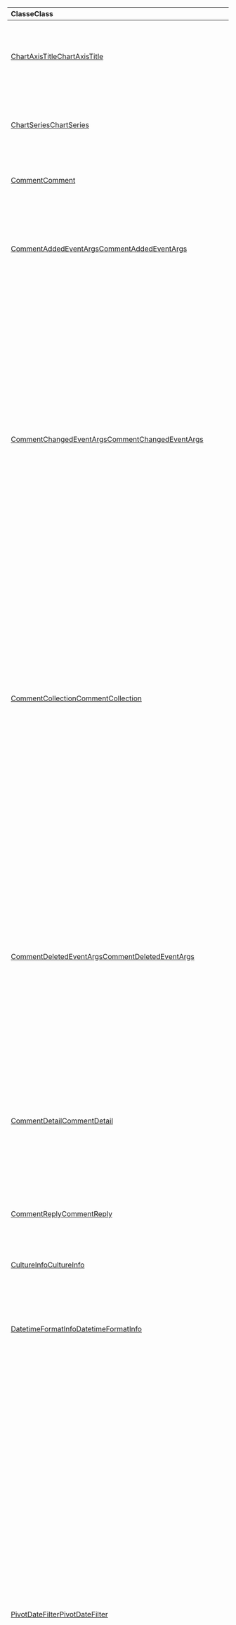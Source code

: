 | <span data-ttu-id="182ff-101">Classe</span><span class="sxs-lookup"><span data-stu-id="182ff-101">Class</span></span> | <span data-ttu-id="182ff-102">Campos</span><span class="sxs-lookup"><span data-stu-id="182ff-102">Fields</span></span> | <span data-ttu-id="182ff-103">Descrição</span><span class="sxs-lookup"><span data-stu-id="182ff-103">Description</span></span> |
|:---|:---|:---|
|[<span data-ttu-id="182ff-104">ChartAxisTitle</span><span class="sxs-lookup"><span data-stu-id="182ff-104">ChartAxisTitle</span></span>](/javascript/api/excel/excel.chartaxistitle)|[<span data-ttu-id="182ff-105">textOrientation</span><span class="sxs-lookup"><span data-stu-id="182ff-105">textOrientation</span></span>](/javascript/api/excel/excel.chartaxistitle#textorientation)|<span data-ttu-id="182ff-106">Especifica o ângulo no qual o texto é orientado para o título do eixo do gráfico.</span><span class="sxs-lookup"><span data-stu-id="182ff-106">Specifies the angle to which the text is oriented for the chart axis title.</span></span>|
|[<span data-ttu-id="182ff-107">ChartSeries</span><span class="sxs-lookup"><span data-stu-id="182ff-107">ChartSeries</span></span>](/javascript/api/excel/excel.chartseries)|[<span data-ttu-id="182ff-108">getDimensionValues (dimensão: Excel. ChartSeriesDimension)</span><span class="sxs-lookup"><span data-stu-id="182ff-108">getDimensionValues(dimension: Excel.ChartSeriesDimension)</span></span>](/javascript/api/excel/excel.chartseries#getdimensionvalues-dimension-)|<span data-ttu-id="182ff-109">Obtém os valores de uma única dimensão da série de gráficos.</span><span class="sxs-lookup"><span data-stu-id="182ff-109">Gets the values from a single dimension of the chart series.</span></span>|
|[<span data-ttu-id="182ff-110">Comment</span><span class="sxs-lookup"><span data-stu-id="182ff-110">Comment</span></span>](/javascript/api/excel/excel.comment)|[<span data-ttu-id="182ff-111">contentType</span><span class="sxs-lookup"><span data-stu-id="182ff-111">contentType</span></span>](/javascript/api/excel/excel.comment#contenttype)|<span data-ttu-id="182ff-112">Obtém o tipo de conteúdo do comentário.</span><span class="sxs-lookup"><span data-stu-id="182ff-112">Gets the content type of the comment.</span></span>|
|[<span data-ttu-id="182ff-113">CommentAddedEventArgs</span><span class="sxs-lookup"><span data-stu-id="182ff-113">CommentAddedEventArgs</span></span>](/javascript/api/excel/excel.commentaddedeventargs)|[<span data-ttu-id="182ff-114">commentDetails</span><span class="sxs-lookup"><span data-stu-id="182ff-114">commentDetails</span></span>](/javascript/api/excel/excel.commentaddedeventargs#commentdetails)|<span data-ttu-id="182ff-115">Obtenha a matriz CommentDetail que contém a ID de comentário e as IDs de suas respostas relacionadas.</span><span class="sxs-lookup"><span data-stu-id="182ff-115">Get the CommentDetail array which contains the comment Id and Ids of its related replies.</span></span>|
||[<span data-ttu-id="182ff-116">source</span><span class="sxs-lookup"><span data-stu-id="182ff-116">source</span></span>](/javascript/api/excel/excel.commentaddedeventargs#source)|<span data-ttu-id="182ff-117">Especifica a origem do evento.</span><span class="sxs-lookup"><span data-stu-id="182ff-117">Specifies the source of the event.</span></span>|
||[<span data-ttu-id="182ff-118">tipo</span><span class="sxs-lookup"><span data-stu-id="182ff-118">type</span></span>](/javascript/api/excel/excel.commentaddedeventargs#type)|<span data-ttu-id="182ff-119">Obtém o tipo do evento.</span><span class="sxs-lookup"><span data-stu-id="182ff-119">Gets the type of the event.</span></span>|
||[<span data-ttu-id="182ff-120">worksheetId</span><span class="sxs-lookup"><span data-stu-id="182ff-120">worksheetId</span></span>](/javascript/api/excel/excel.commentaddedeventargs#worksheetid)|<span data-ttu-id="182ff-121">Obtém a ID da planilha na qual o evento ocorreu.</span><span class="sxs-lookup"><span data-stu-id="182ff-121">Gets the Id of the worksheet in which the event happened.</span></span>|
|[<span data-ttu-id="182ff-122">CommentChangedEventArgs</span><span class="sxs-lookup"><span data-stu-id="182ff-122">CommentChangedEventArgs</span></span>](/javascript/api/excel/excel.commentchangedeventargs)|[<span data-ttu-id="182ff-123">changeType</span><span class="sxs-lookup"><span data-stu-id="182ff-123">changeType</span></span>](/javascript/api/excel/excel.commentchangedeventargs#changetype)|<span data-ttu-id="182ff-124">Obtém o tipo de alteração que representa como o evento alterado é disparado.</span><span class="sxs-lookup"><span data-stu-id="182ff-124">Gets the change type that represents how the changed event is triggered.</span></span>|
||[<span data-ttu-id="182ff-125">commentDetails</span><span class="sxs-lookup"><span data-stu-id="182ff-125">commentDetails</span></span>](/javascript/api/excel/excel.commentchangedeventargs#commentdetails)|<span data-ttu-id="182ff-126">Obtenha a matriz CommentDetail que contém a ID de comentário e as IDs de suas respostas relacionadas.</span><span class="sxs-lookup"><span data-stu-id="182ff-126">Get the CommentDetail array which contains the comment Id and Ids of its related replies.</span></span>|
||[<span data-ttu-id="182ff-127">source</span><span class="sxs-lookup"><span data-stu-id="182ff-127">source</span></span>](/javascript/api/excel/excel.commentchangedeventargs#source)|<span data-ttu-id="182ff-128">Especifica a origem do evento.</span><span class="sxs-lookup"><span data-stu-id="182ff-128">Specifies the source of the event.</span></span>|
||[<span data-ttu-id="182ff-129">tipo</span><span class="sxs-lookup"><span data-stu-id="182ff-129">type</span></span>](/javascript/api/excel/excel.commentchangedeventargs#type)|<span data-ttu-id="182ff-130">Obtém o tipo do evento.</span><span class="sxs-lookup"><span data-stu-id="182ff-130">Gets the type of the event.</span></span>|
||[<span data-ttu-id="182ff-131">worksheetId</span><span class="sxs-lookup"><span data-stu-id="182ff-131">worksheetId</span></span>](/javascript/api/excel/excel.commentchangedeventargs#worksheetid)|<span data-ttu-id="182ff-132">Obtém a ID da planilha na qual o evento ocorreu.</span><span class="sxs-lookup"><span data-stu-id="182ff-132">Gets the Id of the worksheet in which the event happened.</span></span>|
|[<span data-ttu-id="182ff-133">CommentCollection</span><span class="sxs-lookup"><span data-stu-id="182ff-133">CommentCollection</span></span>](/javascript/api/excel/excel.commentcollection)|[<span data-ttu-id="182ff-134">onAdded</span><span class="sxs-lookup"><span data-stu-id="182ff-134">onAdded</span></span>](/javascript/api/excel/excel.commentcollection#onadded)|<span data-ttu-id="182ff-135">Ocorre quando os comentários são adicionados.</span><span class="sxs-lookup"><span data-stu-id="182ff-135">Occurs when the comments are added.</span></span>|
||[<span data-ttu-id="182ff-136">onChanged</span><span class="sxs-lookup"><span data-stu-id="182ff-136">onChanged</span></span>](/javascript/api/excel/excel.commentcollection#onchanged)|<span data-ttu-id="182ff-137">Ocorre quando comentários ou respostas em uma coleção de comentários são alterados, incluindo quando respostas são excluídas.</span><span class="sxs-lookup"><span data-stu-id="182ff-137">Occurs when comments or replies in a comment collection are changed, including when replies are deleted.</span></span>|
||[<span data-ttu-id="182ff-138">onDeleted</span><span class="sxs-lookup"><span data-stu-id="182ff-138">onDeleted</span></span>](/javascript/api/excel/excel.commentcollection#ondeleted)|<span data-ttu-id="182ff-139">Ocorre quando os comentários são excluídos na coleção comment.</span><span class="sxs-lookup"><span data-stu-id="182ff-139">Occurs when comments are deleted in the comment collection.</span></span>|
|[<span data-ttu-id="182ff-140">CommentDeletedEventArgs</span><span class="sxs-lookup"><span data-stu-id="182ff-140">CommentDeletedEventArgs</span></span>](/javascript/api/excel/excel.commentdeletedeventargs)|[<span data-ttu-id="182ff-141">commentDetails</span><span class="sxs-lookup"><span data-stu-id="182ff-141">commentDetails</span></span>](/javascript/api/excel/excel.commentdeletedeventargs#commentdetails)|<span data-ttu-id="182ff-142">Obtenha a matriz CommentDetail que contém a ID de comentário e as IDs de suas respostas relacionadas.</span><span class="sxs-lookup"><span data-stu-id="182ff-142">Get the CommentDetail array which contains the comment Id and Ids of its related replies.</span></span>|
||[<span data-ttu-id="182ff-143">source</span><span class="sxs-lookup"><span data-stu-id="182ff-143">source</span></span>](/javascript/api/excel/excel.commentdeletedeventargs#source)|<span data-ttu-id="182ff-144">Especifica a origem do evento.</span><span class="sxs-lookup"><span data-stu-id="182ff-144">Specifies the source of the event.</span></span>|
||[<span data-ttu-id="182ff-145">tipo</span><span class="sxs-lookup"><span data-stu-id="182ff-145">type</span></span>](/javascript/api/excel/excel.commentdeletedeventargs#type)|<span data-ttu-id="182ff-146">Obtém o tipo do evento.</span><span class="sxs-lookup"><span data-stu-id="182ff-146">Gets the type of the event.</span></span>|
||[<span data-ttu-id="182ff-147">worksheetId</span><span class="sxs-lookup"><span data-stu-id="182ff-147">worksheetId</span></span>](/javascript/api/excel/excel.commentdeletedeventargs#worksheetid)|<span data-ttu-id="182ff-148">Obtém a ID da planilha na qual o evento ocorreu.</span><span class="sxs-lookup"><span data-stu-id="182ff-148">Gets the Id of the worksheet in which the event happened.</span></span>|
|[<span data-ttu-id="182ff-149">CommentDetail</span><span class="sxs-lookup"><span data-stu-id="182ff-149">CommentDetail</span></span>](/javascript/api/excel/excel.commentdetail)|[<span data-ttu-id="182ff-150">commentId</span><span class="sxs-lookup"><span data-stu-id="182ff-150">commentId</span></span>](/javascript/api/excel/excel.commentdetail#commentid)|<span data-ttu-id="182ff-151">Representa a ID do comentário.</span><span class="sxs-lookup"><span data-stu-id="182ff-151">Represents the id of comment.</span></span>|
||[<span data-ttu-id="182ff-152">replyIds</span><span class="sxs-lookup"><span data-stu-id="182ff-152">replyIds</span></span>](/javascript/api/excel/excel.commentdetail#replyids)|<span data-ttu-id="182ff-153">Representa as IDs das respostas relacionadas que pertencem ao comentário.</span><span class="sxs-lookup"><span data-stu-id="182ff-153">Represents the ids of the related replies belong to comment.</span></span>|
|[<span data-ttu-id="182ff-154">CommentReply</span><span class="sxs-lookup"><span data-stu-id="182ff-154">CommentReply</span></span>](/javascript/api/excel/excel.commentreply)|[<span data-ttu-id="182ff-155">contentType</span><span class="sxs-lookup"><span data-stu-id="182ff-155">contentType</span></span>](/javascript/api/excel/excel.commentreply#contenttype)|<span data-ttu-id="182ff-156">O tipo de conteúdo da resposta.</span><span class="sxs-lookup"><span data-stu-id="182ff-156">The content type of the reply.</span></span>|
|[<span data-ttu-id="182ff-157">CultureInfo</span><span class="sxs-lookup"><span data-stu-id="182ff-157">CultureInfo</span></span>](/javascript/api/excel/excel.cultureinfo)|[<span data-ttu-id="182ff-158">datetimeFormat</span><span class="sxs-lookup"><span data-stu-id="182ff-158">datetimeFormat</span></span>](/javascript/api/excel/excel.cultureinfo#datetimeformat)|<span data-ttu-id="182ff-159">Define o formato culturalmente apropriado para exibir data e hora.</span><span class="sxs-lookup"><span data-stu-id="182ff-159">Defines the culturally appropriate format of displaying date and time.</span></span>|
|[<span data-ttu-id="182ff-160">DatetimeFormatInfo</span><span class="sxs-lookup"><span data-stu-id="182ff-160">DatetimeFormatInfo</span></span>](/javascript/api/excel/excel.datetimeformatinfo)|[<span data-ttu-id="182ff-161">dateSeparator</span><span class="sxs-lookup"><span data-stu-id="182ff-161">dateSeparator</span></span>](/javascript/api/excel/excel.datetimeformatinfo#dateseparator)|<span data-ttu-id="182ff-162">Obtém a cadeia de caracteres usada como o separador de data.</span><span class="sxs-lookup"><span data-stu-id="182ff-162">Gets the string used as the date separator.</span></span>|
||[<span data-ttu-id="182ff-163">longDatePattern</span><span class="sxs-lookup"><span data-stu-id="182ff-163">longDatePattern</span></span>](/javascript/api/excel/excel.datetimeformatinfo#longdatepattern)|<span data-ttu-id="182ff-164">Obtém a cadeia de caracteres de formato para um valor de data longa.</span><span class="sxs-lookup"><span data-stu-id="182ff-164">Gets the format string for a long date value.</span></span>|
||[<span data-ttu-id="182ff-165">longTimePattern</span><span class="sxs-lookup"><span data-stu-id="182ff-165">longTimePattern</span></span>](/javascript/api/excel/excel.datetimeformatinfo#longtimepattern)|<span data-ttu-id="182ff-166">Obtém a cadeia de caracteres de formato para um valor de tempo longo.</span><span class="sxs-lookup"><span data-stu-id="182ff-166">Gets the format string for a long time value.</span></span>|
||[<span data-ttu-id="182ff-167">shortDatePattern</span><span class="sxs-lookup"><span data-stu-id="182ff-167">shortDatePattern</span></span>](/javascript/api/excel/excel.datetimeformatinfo#shortdatepattern)|<span data-ttu-id="182ff-168">Obtém a cadeia de caracteres de formato para um valor de data abreviada.</span><span class="sxs-lookup"><span data-stu-id="182ff-168">Gets the format string for a short date value.</span></span>|
||[<span data-ttu-id="182ff-169">timeSeparator</span><span class="sxs-lookup"><span data-stu-id="182ff-169">timeSeparator</span></span>](/javascript/api/excel/excel.datetimeformatinfo#timeseparator)|<span data-ttu-id="182ff-170">Obtém a cadeia de caracteres usada como o separador de tempo.</span><span class="sxs-lookup"><span data-stu-id="182ff-170">Gets the string used as the time separator.</span></span>|
|[<span data-ttu-id="182ff-171">PivotDateFilter</span><span class="sxs-lookup"><span data-stu-id="182ff-171">PivotDateFilter</span></span>](/javascript/api/excel/excel.pivotdatefilter)|[<span data-ttu-id="182ff-172">comparador</span><span class="sxs-lookup"><span data-stu-id="182ff-172">comparator</span></span>](/javascript/api/excel/excel.pivotdatefilter#comparator)|<span data-ttu-id="182ff-173">O comparador é o valor estático ao qual outros valores são comparados.</span><span class="sxs-lookup"><span data-stu-id="182ff-173">The comparator is the static value to which other values are compared.</span></span>|
||[<span data-ttu-id="182ff-174">condição</span><span class="sxs-lookup"><span data-stu-id="182ff-174">condition</span></span>](/javascript/api/excel/excel.pivotdatefilter#condition)|<span data-ttu-id="182ff-175">Especifica a condição para o filtro, que define os critérios de filtragem necessários.</span><span class="sxs-lookup"><span data-stu-id="182ff-175">Specifies the condition for the filter, which defines the necessary filtering criteria.</span></span>|
||[<span data-ttu-id="182ff-176">Exclude</span><span class="sxs-lookup"><span data-stu-id="182ff-176">exclusive</span></span>](/javascript/api/excel/excel.pivotdatefilter#exclusive)|<span data-ttu-id="182ff-177">Se true, Filter *excluirá* itens que atendem aos critérios.</span><span class="sxs-lookup"><span data-stu-id="182ff-177">If true, filter *excludes* items that meet criteria.</span></span>|
||[<span data-ttu-id="182ff-178">lowerBound</span><span class="sxs-lookup"><span data-stu-id="182ff-178">lowerBound</span></span>](/javascript/api/excel/excel.pivotdatefilter#lowerbound)|<span data-ttu-id="182ff-179">O limite inferior do intervalo para a condição de `Between` filtro.</span><span class="sxs-lookup"><span data-stu-id="182ff-179">The lower-bound of the range for the `Between` filter condition.</span></span>|
||[<span data-ttu-id="182ff-180">upperBound</span><span class="sxs-lookup"><span data-stu-id="182ff-180">upperBound</span></span>](/javascript/api/excel/excel.pivotdatefilter#upperbound)|<span data-ttu-id="182ff-181">O limite superior do intervalo para a condição de `Between` filtro.</span><span class="sxs-lookup"><span data-stu-id="182ff-181">The upper-bound of the range for the `Between` filter condition.</span></span>|
||[<span data-ttu-id="182ff-182">wholeDays</span><span class="sxs-lookup"><span data-stu-id="182ff-182">wholeDays</span></span>](/javascript/api/excel/excel.pivotdatefilter#wholedays)|<span data-ttu-id="182ff-183">Para `Equals` `Before` as condições de filtro,, e, `After` `Between` indica se as comparações devem ser feitas como dias inteiros.</span><span class="sxs-lookup"><span data-stu-id="182ff-183">For `Equals`, `Before`, `After`, and `Between` filter conditions, indicates if comparisons should be made as whole days.</span></span>|
|[<span data-ttu-id="182ff-184">PivotField</span><span class="sxs-lookup"><span data-stu-id="182ff-184">PivotField</span></span>](/javascript/api/excel/excel.pivotfield)|[<span data-ttu-id="182ff-185">applyFilter (filtro: Excel. PivotFilters)</span><span class="sxs-lookup"><span data-stu-id="182ff-185">applyFilter(filter: Excel.PivotFilters)</span></span>](/javascript/api/excel/excel.pivotfield#applyfilter-filter-)|<span data-ttu-id="182ff-186">Define um ou mais PivotFilters atuais do campo e os aplica ao campo.</span><span class="sxs-lookup"><span data-stu-id="182ff-186">Sets one or more of the field's current PivotFilters and applies them to the field.</span></span>|
||[<span data-ttu-id="182ff-187">clearAllFilters ()</span><span class="sxs-lookup"><span data-stu-id="182ff-187">clearAllFilters()</span></span>](/javascript/api/excel/excel.pivotfield#clearallfilters--)|<span data-ttu-id="182ff-188">Limpa todos os critérios de todos os filtros de campo.</span><span class="sxs-lookup"><span data-stu-id="182ff-188">Clears all criteria from all of the field's filters.</span></span>|
||[<span data-ttu-id="182ff-189">clearFilter (FilterType: Excel. PivotFilterType)</span><span class="sxs-lookup"><span data-stu-id="182ff-189">clearFilter(filterType: Excel.PivotFilterType)</span></span>](/javascript/api/excel/excel.pivotfield#clearfilter-filtertype-)|<span data-ttu-id="182ff-190">Limpa todos os critérios existentes do filtro do campo de determinado tipo (se houver algum aplicado no momento).</span><span class="sxs-lookup"><span data-stu-id="182ff-190">Clears all existing criteria from the field's filter of the given type (if one is currently applied).</span></span>|
||[<span data-ttu-id="182ff-191">GetFilters ()</span><span class="sxs-lookup"><span data-stu-id="182ff-191">getFilters()</span></span>](/javascript/api/excel/excel.pivotfield#getfilters--)|<span data-ttu-id="182ff-192">Obtém todos os filtros aplicados no campo no momento.</span><span class="sxs-lookup"><span data-stu-id="182ff-192">Gets all filters currently applied on the field.</span></span>|
||[<span data-ttu-id="182ff-193">IsFiltered (FilterType?: Excel. PivotFilterType)</span><span class="sxs-lookup"><span data-stu-id="182ff-193">isFiltered(filterType?: Excel.PivotFilterType)</span></span>](/javascript/api/excel/excel.pivotfield#isfiltered-filtertype-)|<span data-ttu-id="182ff-194">Verifica se há filtros aplicados no campo.</span><span class="sxs-lookup"><span data-stu-id="182ff-194">Checks if there are any applied filters on the field.</span></span>|
|[<span data-ttu-id="182ff-195">PivotFilters</span><span class="sxs-lookup"><span data-stu-id="182ff-195">PivotFilters</span></span>](/javascript/api/excel/excel.pivotfilters)|[<span data-ttu-id="182ff-196">dateFilter</span><span class="sxs-lookup"><span data-stu-id="182ff-196">dateFilter</span></span>](/javascript/api/excel/excel.pivotfilters#datefilter)|<span data-ttu-id="182ff-197">O filtro de data atualmente aplicado ao PivotField.</span><span class="sxs-lookup"><span data-stu-id="182ff-197">The PivotField's currently applied date filter.</span></span>|
||[<span data-ttu-id="182ff-198">labelFilter</span><span class="sxs-lookup"><span data-stu-id="182ff-198">labelFilter</span></span>](/javascript/api/excel/excel.pivotfilters#labelfilter)|<span data-ttu-id="182ff-199">O filtro de rótulo do PivotField atualmente aplicado.</span><span class="sxs-lookup"><span data-stu-id="182ff-199">The PivotField's currently applied label filter.</span></span>|
||[<span data-ttu-id="182ff-200">manualFilter</span><span class="sxs-lookup"><span data-stu-id="182ff-200">manualFilter</span></span>](/javascript/api/excel/excel.pivotfilters#manualfilter)|<span data-ttu-id="182ff-201">O filtro manual aplicado no momento do PivotField.</span><span class="sxs-lookup"><span data-stu-id="182ff-201">The PivotField's currently applied manual filter.</span></span>|
||[<span data-ttu-id="182ff-202">valueFilter</span><span class="sxs-lookup"><span data-stu-id="182ff-202">valueFilter</span></span>](/javascript/api/excel/excel.pivotfilters#valuefilter)|<span data-ttu-id="182ff-203">O filtro de valor atualmente aplicado ao PivotField.</span><span class="sxs-lookup"><span data-stu-id="182ff-203">The PivotField's currently applied value filter.</span></span>|
|[<span data-ttu-id="182ff-204">PivotLabelFilter</span><span class="sxs-lookup"><span data-stu-id="182ff-204">PivotLabelFilter</span></span>](/javascript/api/excel/excel.pivotlabelfilter)|[<span data-ttu-id="182ff-205">comparador</span><span class="sxs-lookup"><span data-stu-id="182ff-205">comparator</span></span>](/javascript/api/excel/excel.pivotlabelfilter#comparator)|<span data-ttu-id="182ff-206">O comparador é o valor estático ao qual outros valores são comparados.</span><span class="sxs-lookup"><span data-stu-id="182ff-206">The comparator is the static value to which other values are compared.</span></span>|
||[<span data-ttu-id="182ff-207">condição</span><span class="sxs-lookup"><span data-stu-id="182ff-207">condition</span></span>](/javascript/api/excel/excel.pivotlabelfilter#condition)|<span data-ttu-id="182ff-208">Especifica a condição para o filtro, que define os critérios de filtragem necessários.</span><span class="sxs-lookup"><span data-stu-id="182ff-208">Specifies the condition for the filter, which defines the necessary filtering criteria.</span></span>|
||[<span data-ttu-id="182ff-209">Exclude</span><span class="sxs-lookup"><span data-stu-id="182ff-209">exclusive</span></span>](/javascript/api/excel/excel.pivotlabelfilter#exclusive)|<span data-ttu-id="182ff-210">Se true, Filter *excluirá* itens que atendem aos critérios.</span><span class="sxs-lookup"><span data-stu-id="182ff-210">If true, filter *excludes* items that meet criteria.</span></span>|
||[<span data-ttu-id="182ff-211">lowerBound</span><span class="sxs-lookup"><span data-stu-id="182ff-211">lowerBound</span></span>](/javascript/api/excel/excel.pivotlabelfilter#lowerbound)|<span data-ttu-id="182ff-212">O limite inferior do intervalo para a condição de filtro between.</span><span class="sxs-lookup"><span data-stu-id="182ff-212">The lower-bound of the range for the Between filter condition.</span></span>|
||[<span data-ttu-id="182ff-213">substring</span><span class="sxs-lookup"><span data-stu-id="182ff-213">substring</span></span>](/javascript/api/excel/excel.pivotlabelfilter#substring)|<span data-ttu-id="182ff-214">A subcadeia de caracteres usada para as `BeginsWith` `EndsWith` condições de filtro, e `Contains` .</span><span class="sxs-lookup"><span data-stu-id="182ff-214">The substring used for `BeginsWith`, `EndsWith`, and `Contains` filter conditions.</span></span>|
||[<span data-ttu-id="182ff-215">upperBound</span><span class="sxs-lookup"><span data-stu-id="182ff-215">upperBound</span></span>](/javascript/api/excel/excel.pivotlabelfilter#upperbound)|<span data-ttu-id="182ff-216">O limite superior do intervalo para a condição de filtro entre.</span><span class="sxs-lookup"><span data-stu-id="182ff-216">The upper-bound of the range for the Between filter condition.</span></span>|
|[<span data-ttu-id="182ff-217">PivotManualFilter</span><span class="sxs-lookup"><span data-stu-id="182ff-217">PivotManualFilter</span></span>](/javascript/api/excel/excel.pivotmanualfilter)|[<span data-ttu-id="182ff-218">selectedItems</span><span class="sxs-lookup"><span data-stu-id="182ff-218">selectedItems</span></span>](/javascript/api/excel/excel.pivotmanualfilter#selecteditems)|<span data-ttu-id="182ff-219">Uma lista de itens selecionados a serem filtrados manualmente.</span><span class="sxs-lookup"><span data-stu-id="182ff-219">A list of selected items to manually filter.</span></span>|
|[<span data-ttu-id="182ff-220">PivotTable</span><span class="sxs-lookup"><span data-stu-id="182ff-220">PivotTable</span></span>](/javascript/api/excel/excel.pivottable)|[<span data-ttu-id="182ff-221">allowMultipleFiltersPerField</span><span class="sxs-lookup"><span data-stu-id="182ff-221">allowMultipleFiltersPerField</span></span>](/javascript/api/excel/excel.pivottable#allowmultiplefiltersperfield)|<span data-ttu-id="182ff-222">Especifica se a tabela dinâmica permite o aplicativo de vários PivotFilters em um determinado campo PivotField na tabela.</span><span class="sxs-lookup"><span data-stu-id="182ff-222">Specifies if the PivotTable allows the application of multiple PivotFilters on a given PivotField in the table.</span></span>|
|[<span data-ttu-id="182ff-223">PivotTableScopedCollection</span><span class="sxs-lookup"><span data-stu-id="182ff-223">PivotTableScopedCollection</span></span>](/javascript/api/excel/excel.pivottablescopedcollection)|[<span data-ttu-id="182ff-224">getCount()</span><span class="sxs-lookup"><span data-stu-id="182ff-224">getCount()</span></span>](/javascript/api/excel/excel.pivottablescopedcollection#getcount--)|<span data-ttu-id="182ff-225">Obtém o número de tabelas dinâmicas na coleção.</span><span class="sxs-lookup"><span data-stu-id="182ff-225">Gets the number of PivotTables in the collection.</span></span>|
||[<span data-ttu-id="182ff-226">getFirst()</span><span class="sxs-lookup"><span data-stu-id="182ff-226">getFirst()</span></span>](/javascript/api/excel/excel.pivottablescopedcollection#getfirst--)|<span data-ttu-id="182ff-227">Obtém a primeira tabela dinâmica na coleção.</span><span class="sxs-lookup"><span data-stu-id="182ff-227">Gets the first PivotTable in the collection.</span></span>|
||[<span data-ttu-id="182ff-228">getItem(key: string)</span><span class="sxs-lookup"><span data-stu-id="182ff-228">getItem(key: string)</span></span>](/javascript/api/excel/excel.pivottablescopedcollection#getitem-key-)|<span data-ttu-id="182ff-229">Obtém uma Tabela Dinâmica por nome.</span><span class="sxs-lookup"><span data-stu-id="182ff-229">Gets a PivotTable by name.</span></span>|
||[<span data-ttu-id="182ff-230">getItemOrNullObject(name: string)</span><span class="sxs-lookup"><span data-stu-id="182ff-230">getItemOrNullObject(name: string)</span></span>](/javascript/api/excel/excel.pivottablescopedcollection#getitemornullobject-name-)|<span data-ttu-id="182ff-231">Obtém uma Tabela Dinâmica por nome.</span><span class="sxs-lookup"><span data-stu-id="182ff-231">Gets a PivotTable by name.</span></span>|
||[<span data-ttu-id="182ff-232">items</span><span class="sxs-lookup"><span data-stu-id="182ff-232">items</span></span>](/javascript/api/excel/excel.pivottablescopedcollection#items)|<span data-ttu-id="182ff-233">Obtém os itens filhos carregados nesta coleção.</span><span class="sxs-lookup"><span data-stu-id="182ff-233">Gets the loaded child items in this collection.</span></span>|
|[<span data-ttu-id="182ff-234">PivotValueFilter</span><span class="sxs-lookup"><span data-stu-id="182ff-234">PivotValueFilter</span></span>](/javascript/api/excel/excel.pivotvaluefilter)|[<span data-ttu-id="182ff-235">comparador</span><span class="sxs-lookup"><span data-stu-id="182ff-235">comparator</span></span>](/javascript/api/excel/excel.pivotvaluefilter#comparator)|<span data-ttu-id="182ff-236">O comparador é o valor estático ao qual outros valores são comparados.</span><span class="sxs-lookup"><span data-stu-id="182ff-236">The comparator is the static value to which other values are compared.</span></span>|
||[<span data-ttu-id="182ff-237">condição</span><span class="sxs-lookup"><span data-stu-id="182ff-237">condition</span></span>](/javascript/api/excel/excel.pivotvaluefilter#condition)|<span data-ttu-id="182ff-238">Especifica a condição para o filtro, que define os critérios de filtragem necessários.</span><span class="sxs-lookup"><span data-stu-id="182ff-238">Specifies the condition for the filter, which defines the necessary filtering criteria.</span></span>|
||[<span data-ttu-id="182ff-239">Exclude</span><span class="sxs-lookup"><span data-stu-id="182ff-239">exclusive</span></span>](/javascript/api/excel/excel.pivotvaluefilter#exclusive)|<span data-ttu-id="182ff-240">Se true, Filter *excluirá* itens que atendem aos critérios.</span><span class="sxs-lookup"><span data-stu-id="182ff-240">If true, filter *excludes* items that meet criteria.</span></span>|
||[<span data-ttu-id="182ff-241">lowerBound</span><span class="sxs-lookup"><span data-stu-id="182ff-241">lowerBound</span></span>](/javascript/api/excel/excel.pivotvaluefilter#lowerbound)|<span data-ttu-id="182ff-242">O limite inferior do intervalo para a condição de `Between` filtro.</span><span class="sxs-lookup"><span data-stu-id="182ff-242">The lower-bound of the range for the `Between` filter condition.</span></span>|
||[<span data-ttu-id="182ff-243">SelectionType</span><span class="sxs-lookup"><span data-stu-id="182ff-243">selectionType</span></span>](/javascript/api/excel/excel.pivotvaluefilter#selectiontype)|<span data-ttu-id="182ff-244">Especifica se o filtro é para os N itens superiores/inferiores, N superior/inferior% ou soma superior/inferior N.</span><span class="sxs-lookup"><span data-stu-id="182ff-244">Specifies if the filter is for the top/bottom N items, top/bottom N percent, or top/bottom N sum.</span></span>|
||[<span data-ttu-id="182ff-245">soleira</span><span class="sxs-lookup"><span data-stu-id="182ff-245">threshold</span></span>](/javascript/api/excel/excel.pivotvaluefilter#threshold)|<span data-ttu-id="182ff-246">O número de limite de "N" de itens, porcentagem ou soma a ser filtrado para uma condição de filtro Top/Bottom.</span><span class="sxs-lookup"><span data-stu-id="182ff-246">The "N" threshold number of items, percent, or sum to be filtered for a Top/Bottom filter condition.</span></span>|
||[<span data-ttu-id="182ff-247">upperBound</span><span class="sxs-lookup"><span data-stu-id="182ff-247">upperBound</span></span>](/javascript/api/excel/excel.pivotvaluefilter#upperbound)|<span data-ttu-id="182ff-248">O limite superior do intervalo para a condição de `Between` filtro.</span><span class="sxs-lookup"><span data-stu-id="182ff-248">The upper-bound of the range for the `Between` filter condition.</span></span>|
||[<span data-ttu-id="182ff-249">value</span><span class="sxs-lookup"><span data-stu-id="182ff-249">value</span></span>](/javascript/api/excel/excel.pivotvaluefilter#value)|<span data-ttu-id="182ff-250">Nome do "valor" escolhido no campo pelo qual filtrar.</span><span class="sxs-lookup"><span data-stu-id="182ff-250">Name of the chosen "value" in the field by which to filter.</span></span>|
|[<span data-ttu-id="182ff-251">Range</span><span class="sxs-lookup"><span data-stu-id="182ff-251">Range</span></span>](/javascript/api/excel/excel.range)|[<span data-ttu-id="182ff-252">getDirectPrecedents()</span><span class="sxs-lookup"><span data-stu-id="182ff-252">getDirectPrecedents()</span></span>](/javascript/api/excel/excel.range#getdirectprecedents--)|<span data-ttu-id="182ff-253">Retorna um objeto WorkbookRangeAreas que representa o intervalo que contém todos os precedentes diretos de uma célula na mesma planilha ou em várias planilhas.</span><span class="sxs-lookup"><span data-stu-id="182ff-253">Returns a WorkbookRangeAreas object that represents the range containing all the direct precedents of a cell in same worksheet or in multiple worksheets.</span></span>|
||[<span data-ttu-id="182ff-254">getpivotrs (fullyContained?: Boolean)</span><span class="sxs-lookup"><span data-stu-id="182ff-254">getPivotTables(fullyContained?: boolean)</span></span>](/javascript/api/excel/excel.range#getpivottables-fullycontained-)|<span data-ttu-id="182ff-255">Obtém uma coleção com escopo de tabelas dinâmicas que se sobrepõe ao intervalo.</span><span class="sxs-lookup"><span data-stu-id="182ff-255">Gets a scoped collection of PivotTables that overlap with the range.</span></span>|
||[<span data-ttu-id="182ff-256">getSpillParent()</span><span class="sxs-lookup"><span data-stu-id="182ff-256">getSpillParent()</span></span>](/javascript/api/excel/excel.range#getspillparent--)|<span data-ttu-id="182ff-257">Obtém o objeto range que contém a célula âncora para uma célula que recebe o despejo.</span><span class="sxs-lookup"><span data-stu-id="182ff-257">Gets the range object containing the anchor cell for a cell getting spilled into.</span></span>|
||[<span data-ttu-id="182ff-258">getSpillParentOrNullObject()</span><span class="sxs-lookup"><span data-stu-id="182ff-258">getSpillParentOrNullObject()</span></span>](/javascript/api/excel/excel.range#getspillparentornullobject--)|<span data-ttu-id="182ff-259">Obtém o objeto range que contém a célula âncora para uma célula que recebe o despejo.</span><span class="sxs-lookup"><span data-stu-id="182ff-259">Gets the range object containing the anchor cell for a cell getting spilled into.</span></span>|
||[<span data-ttu-id="182ff-260">getSpillingToRange()</span><span class="sxs-lookup"><span data-stu-id="182ff-260">getSpillingToRange()</span></span>](/javascript/api/excel/excel.range#getspillingtorange--)|<span data-ttu-id="182ff-261">Obtém objeto range que contém o intervalo de despejo quando chamado em uma célula âncora.</span><span class="sxs-lookup"><span data-stu-id="182ff-261">Gets the range object containing the spill range when called on an anchor cell.</span></span>|
||[<span data-ttu-id="182ff-262">getSpillingToRangeOrNullObject()</span><span class="sxs-lookup"><span data-stu-id="182ff-262">getSpillingToRangeOrNullObject()</span></span>](/javascript/api/excel/excel.range#getspillingtorangeornullobject--)|<span data-ttu-id="182ff-263">Obtém objeto range que contém o intervalo de despejo quando chamado em uma célula âncora.</span><span class="sxs-lookup"><span data-stu-id="182ff-263">Gets the range object containing the spill range when called on an anchor cell.</span></span>|
||[<span data-ttu-id="182ff-264">hasSpill</span><span class="sxs-lookup"><span data-stu-id="182ff-264">hasSpill</span></span>](/javascript/api/excel/excel.range#hasspill)|<span data-ttu-id="182ff-265">Representa se todas as células têm uma borda de despejo.</span><span class="sxs-lookup"><span data-stu-id="182ff-265">Represents if all cells have a spill border.</span></span>|
||[<span data-ttu-id="182ff-266">numberFormatCategories</span><span class="sxs-lookup"><span data-stu-id="182ff-266">numberFormatCategories</span></span>](/javascript/api/excel/excel.range#numberformatcategories)|<span data-ttu-id="182ff-267">Representa a categoria do formato de número de cada célula.</span><span class="sxs-lookup"><span data-stu-id="182ff-267">Represents the category of number format of each cell.</span></span>|
||[<span data-ttu-id="182ff-268">savedAsArray</span><span class="sxs-lookup"><span data-stu-id="182ff-268">savedAsArray</span></span>](/javascript/api/excel/excel.range#savedasarray)|<span data-ttu-id="182ff-269">Representa se todas as células seriam salvas como uma fórmula de matriz.</span><span class="sxs-lookup"><span data-stu-id="182ff-269">Represents if ALL the cells would be saved as an array formula.</span></span>|
|[<span data-ttu-id="182ff-270">RangeAreasCollection</span><span class="sxs-lookup"><span data-stu-id="182ff-270">RangeAreasCollection</span></span>](/javascript/api/excel/excel.rangeareascollection)|[<span data-ttu-id="182ff-271">getCount()</span><span class="sxs-lookup"><span data-stu-id="182ff-271">getCount()</span></span>](/javascript/api/excel/excel.rangeareascollection#getcount--)|<span data-ttu-id="182ff-272">Obtém o número de objetos RangeAreas nesta coleção.</span><span class="sxs-lookup"><span data-stu-id="182ff-272">Gets the number of RangeAreas objects in this collection.</span></span>|
||[<span data-ttu-id="182ff-273">getItemAt(index: number)</span><span class="sxs-lookup"><span data-stu-id="182ff-273">getItemAt(index: number)</span></span>](/javascript/api/excel/excel.rangeareascollection#getitemat-index-)|<span data-ttu-id="182ff-274">Retorna o objeto RangeAreas com base na posição na coleção.</span><span class="sxs-lookup"><span data-stu-id="182ff-274">Returns the RangeAreas object based on position in the collection.</span></span>|
||[<span data-ttu-id="182ff-275">items</span><span class="sxs-lookup"><span data-stu-id="182ff-275">items</span></span>](/javascript/api/excel/excel.rangeareascollection#items)|<span data-ttu-id="182ff-276">Obtém os itens filhos carregados nesta coleção.</span><span class="sxs-lookup"><span data-stu-id="182ff-276">Gets the loaded child items in this collection.</span></span>|
|[<span data-ttu-id="182ff-277">WorkbookRangeAreas</span><span class="sxs-lookup"><span data-stu-id="182ff-277">WorkbookRangeAreas</span></span>](/javascript/api/excel/excel.workbookrangeareas)|[<span data-ttu-id="182ff-278">getRangeAreasBySheet (Key: String)</span><span class="sxs-lookup"><span data-stu-id="182ff-278">getRangeAreasBySheet(key: string)</span></span>](/javascript/api/excel/excel.workbookrangeareas#getrangeareasbysheet-key-)|<span data-ttu-id="182ff-279">Retorna o `RangeAreas` objeto com base na ID ou no nome da planilha na coleção.</span><span class="sxs-lookup"><span data-stu-id="182ff-279">Returns the `RangeAreas` object based on worksheet id or name in the collection.</span></span>|
||[<span data-ttu-id="182ff-280">getRangeAreasOrNullObjectBySheet (Key: String)</span><span class="sxs-lookup"><span data-stu-id="182ff-280">getRangeAreasOrNullObjectBySheet(key: string)</span></span>](/javascript/api/excel/excel.workbookrangeareas#getrangeareasornullobjectbysheet-key-)|<span data-ttu-id="182ff-281">Retorna o `RangeAreas` objeto com base no nome ou na ID da planilha na coleção.</span><span class="sxs-lookup"><span data-stu-id="182ff-281">Returns the `RangeAreas` object based on worksheet name or id in the collection.</span></span>|
||[<span data-ttu-id="182ff-282">addresses</span><span class="sxs-lookup"><span data-stu-id="182ff-282">addresses</span></span>](/javascript/api/excel/excel.workbookrangeareas#addresses)|<span data-ttu-id="182ff-283">Retorna uma matriz de endereço em estilo a1.</span><span class="sxs-lookup"><span data-stu-id="182ff-283">Returns an array of address in A1-style.</span></span>|
||[<span data-ttu-id="182ff-284">areas</span><span class="sxs-lookup"><span data-stu-id="182ff-284">areas</span></span>](/javascript/api/excel/excel.workbookrangeareas#areas)|<span data-ttu-id="182ff-285">Retorna o `RangeAreasCollection` objeto.</span><span class="sxs-lookup"><span data-stu-id="182ff-285">Returns the `RangeAreasCollection` object.</span></span>|
||[<span data-ttu-id="182ff-286">variações</span><span class="sxs-lookup"><span data-stu-id="182ff-286">ranges</span></span>](/javascript/api/excel/excel.workbookrangeareas#ranges)|<span data-ttu-id="182ff-287">Retorna intervalos que compõem este objeto em um `RangeCollection` objeto.</span><span class="sxs-lookup"><span data-stu-id="182ff-287">Returns ranges that comprise this object in a `RangeCollection` object.</span></span>|
|[<span data-ttu-id="182ff-288">Worksheet</span><span class="sxs-lookup"><span data-stu-id="182ff-288">Worksheet</span></span>](/javascript/api/excel/excel.worksheet)|[<span data-ttu-id="182ff-289">customProperties</span><span class="sxs-lookup"><span data-stu-id="182ff-289">customProperties</span></span>](/javascript/api/excel/excel.worksheet#customproperties)|<span data-ttu-id="182ff-290">Obtém uma coleção de propriedades personalizadas no nível da planilha.</span><span class="sxs-lookup"><span data-stu-id="182ff-290">Gets a collection of worksheet-level custom properties.</span></span>|
|[<span data-ttu-id="182ff-291">WorksheetCustomProperty</span><span class="sxs-lookup"><span data-stu-id="182ff-291">WorksheetCustomProperty</span></span>](/javascript/api/excel/excel.worksheetcustomproperty)|[<span data-ttu-id="182ff-292">delete()</span><span class="sxs-lookup"><span data-stu-id="182ff-292">delete()</span></span>](/javascript/api/excel/excel.worksheetcustomproperty#delete--)|<span data-ttu-id="182ff-293">Exclui a propriedade personalizada.</span><span class="sxs-lookup"><span data-stu-id="182ff-293">Deletes the custom property.</span></span>|
||[<span data-ttu-id="182ff-294">key</span><span class="sxs-lookup"><span data-stu-id="182ff-294">key</span></span>](/javascript/api/excel/excel.worksheetcustomproperty#key)|<span data-ttu-id="182ff-295">Obtém a chave da propriedade personalizada.</span><span class="sxs-lookup"><span data-stu-id="182ff-295">Gets the key of the custom property.</span></span>|
||[<span data-ttu-id="182ff-296">value</span><span class="sxs-lookup"><span data-stu-id="182ff-296">value</span></span>](/javascript/api/excel/excel.worksheetcustomproperty#value)|<span data-ttu-id="182ff-297">Obtém ou define o valor da propriedade personalizada.</span><span class="sxs-lookup"><span data-stu-id="182ff-297">Gets or sets the value of the custom property.</span></span>|
|[<span data-ttu-id="182ff-298">WorksheetCustomPropertyCollection</span><span class="sxs-lookup"><span data-stu-id="182ff-298">WorksheetCustomPropertyCollection</span></span>](/javascript/api/excel/excel.worksheetcustompropertycollection)|[<span data-ttu-id="182ff-299">Add (Key: String, value: String)</span><span class="sxs-lookup"><span data-stu-id="182ff-299">add(key: string, value: string)</span></span>](/javascript/api/excel/excel.worksheetcustompropertycollection#add-key--value-)|<span data-ttu-id="182ff-300">Adiciona uma nova propriedade personalizada que é mapeada para a chave fornecida.</span><span class="sxs-lookup"><span data-stu-id="182ff-300">Adds a new custom property that maps to the provided key.</span></span>|
||[<span data-ttu-id="182ff-301">getCount()</span><span class="sxs-lookup"><span data-stu-id="182ff-301">getCount()</span></span>](/javascript/api/excel/excel.worksheetcustompropertycollection#getcount--)|<span data-ttu-id="182ff-302">Obtém o número de propriedades personalizadas nesta planilha.</span><span class="sxs-lookup"><span data-stu-id="182ff-302">Gets the number of custom properties on this worksheet.</span></span>|
||[<span data-ttu-id="182ff-303">getItem(key: string)</span><span class="sxs-lookup"><span data-stu-id="182ff-303">getItem(key: string)</span></span>](/javascript/api/excel/excel.worksheetcustompropertycollection#getitem-key-)|<span data-ttu-id="182ff-304">Obtém um objeto de propriedade personalizada por sua chave, que diferencia maiúsculas de minúsculas.</span><span class="sxs-lookup"><span data-stu-id="182ff-304">Gets a custom property object by its key, which is case-insensitive.</span></span>|
||[<span data-ttu-id="182ff-305">getItemOrNullObject(key: string)</span><span class="sxs-lookup"><span data-stu-id="182ff-305">getItemOrNullObject(key: string)</span></span>](/javascript/api/excel/excel.worksheetcustompropertycollection#getitemornullobject-key-)|<span data-ttu-id="182ff-306">Obtém um objeto de propriedade personalizada por sua chave, que diferencia maiúsculas de minúsculas.</span><span class="sxs-lookup"><span data-stu-id="182ff-306">Gets a custom property object by its key, which is case-insensitive.</span></span>|
||[<span data-ttu-id="182ff-307">items</span><span class="sxs-lookup"><span data-stu-id="182ff-307">items</span></span>](/javascript/api/excel/excel.worksheetcustompropertycollection#items)|<span data-ttu-id="182ff-308">Obtém os itens filhos carregados nesta coleção.</span><span class="sxs-lookup"><span data-stu-id="182ff-308">Gets the loaded child items in this collection.</span></span>|

